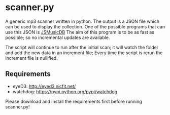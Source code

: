 scanner.py
==========

A generic mp3 scanner written in python.
The output is a JSON file which can be used to display the collection. One of the possible programs that can use this JSON is [JSMusicDB](https://github.com/lucienimmink/JSMusicDB)
The aim of this program is to be as fast as possible; so no incremental updates are available.

The script will continue to run after the initial scan; it will watch the folder and add the new data in an increment file; Every time the script is rerun the increment file is nullified.

Requirements
------------
- eyeD3: http://eyed3.nicfit.net/
- watchdog: https://pypi.python.org/pypi/watchdog

Please download and install the requirements first before running scanner.py!